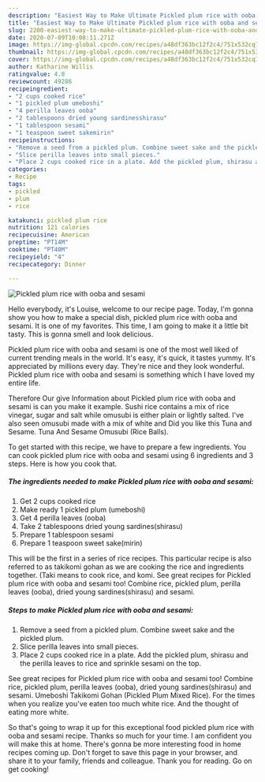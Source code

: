 ```yaml
---
description: "Easiest Way to Make Ultimate Pickled plum rice with ooba and sesami"
title: "Easiest Way to Make Ultimate Pickled plum rice with ooba and sesami"
slug: 2200-easiest-way-to-make-ultimate-pickled-plum-rice-with-ooba-and-sesami
date: 2020-07-09T10:08:11.271Z
image: https://img-global.cpcdn.com/recipes/a48df363bc12f2c4/751x532cq70/pickled-plum-rice-with-ooba-and-sesami-recipe-main-photo.jpg
thumbnail: https://img-global.cpcdn.com/recipes/a48df363bc12f2c4/751x532cq70/pickled-plum-rice-with-ooba-and-sesami-recipe-main-photo.jpg
cover: https://img-global.cpcdn.com/recipes/a48df363bc12f2c4/751x532cq70/pickled-plum-rice-with-ooba-and-sesami-recipe-main-photo.jpg
author: Katharine Willis
ratingvalue: 4.8
reviewcount: 49286
recipeingredient:
- "2 cups cooked rice"
- "1 pickled plum umeboshi"
- "4 perilla leaves ooba"
- "2 tablespoons dried young sardinesshirasu"
- "1 tablespoon sesami"
- "1 teaspoon sweet sakemirin"
recipeinstructions:
- "Remove a seed from a pickled plum. Combine sweet sake and the pickled plum."
- "Slice perilla leaves into small pieces."
- "Place 2 cups cooked rice in a plate. Add the pickled plum, shirasu and the perilla leaves to rice and sprinkle sesami on the top."
categories:
- Recipe
tags:
- pickled
- plum
- rice

katakunci: pickled plum rice 
nutrition: 121 calories
recipecuisine: American
preptime: "PT14M"
cooktime: "PT40M"
recipeyield: "4"
recipecategory: Dinner

---
```



![Pickled plum rice with ooba and sesami](https://img-global.cpcdn.com/recipes/a48df363bc12f2c4/751x532cq70/pickled-plum-rice-with-ooba-and-sesami-recipe-main-photo.jpg)

Hello everybody, it's Louise, welcome to our recipe page. Today, I'm gonna show you how to make a special dish, pickled plum rice with ooba and sesami. It is one of my favorites. This time, I am going to make it a little bit tasty. This is gonna smell and look delicious.

Pickled plum rice with ooba and sesami is one of the most well liked of current trending meals in the world. It's easy, it's quick, it tastes yummy. It's appreciated by millions every day. They're nice and they look wonderful. Pickled plum rice with ooba and sesami is something which I have loved my entire life.

Therefore Our give Information about Pickled plum rice with ooba and sesami is can you make it example. Sushi rice contains a mix of rice vinegar, sugar and salt while omusubi is either plain or lightly salted. I&#39;ve also seen omusubi made with a mix of white and Did you like this Tuna and Sesame. Tuna And Sesame Omusubi (Rice Balls).


To get started with this recipe, we have to prepare a few ingredients. You can cook pickled plum rice with ooba and sesami using 6 ingredients and 3 steps. Here is how you cook that.

<!--inarticleads1-->

##### The ingredients needed to make Pickled plum rice with ooba and sesami:

1. Get 2 cups cooked rice
1. Make ready 1 pickled plum (umeboshi)
1. Get 4 perilla leaves (ooba)
1. Take 2 tablespoons dried young sardines(shirasu)
1. Prepare 1 tablespoon sesami
1. Prepare 1 teaspoon sweet sake(mirin)


This will be the first in a series of rice recipes. This particular recipe is also referred to as takikomi gohan as we are cooking the rice and ingredients together. (Taki means to cook rice, and komi. See great recipes for Pickled plum rice with ooba and sesami too! Combine rice, pickled plum, perilla leaves (ooba), dried young sardines(shirasu) and sesami. 

<!--inarticleads2-->

##### Steps to make Pickled plum rice with ooba and sesami:

1. Remove a seed from a pickled plum. Combine sweet sake and the pickled plum.
1. Slice perilla leaves into small pieces.
1. Place 2 cups cooked rice in a plate. Add the pickled plum, shirasu and the perilla leaves to rice and sprinkle sesami on the top.


See great recipes for Pickled plum rice with ooba and sesami too! Combine rice, pickled plum, perilla leaves (ooba), dried young sardines(shirasu) and sesami. Umeboshi Takikomi Gohan (Pickled Plum Mixed Rice). For the times when you realize you&#39;ve eaten too much white rice. And the thought of eating more white. 

So that's going to wrap it up for this exceptional food pickled plum rice with ooba and sesami recipe. Thanks so much for your time. I am confident you will make this at home. There's gonna be more interesting food in home recipes coming up. Don't forget to save this page in your browser, and share it to your family, friends and colleague. Thank you for reading. Go on get cooking!
